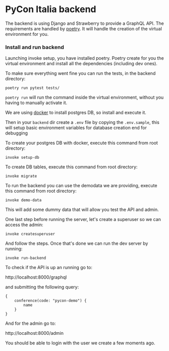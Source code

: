 # PyCon Italia backend

The backend is using Django and Strawberry to provide a GraphQL API. The
requirements are handled by [poetry](https://poetry.eustace.io). It will handle
the creation of the virtual environment for you.

### Install and run backend

Launching invoke setup, you have installed poetry. 
Poetry create for you the virtual environment 
and install all the dependencies (including dev ones).

To make sure everything went fine you can run the tests, in the backend directory:

    poetry run pytest tests/

`poetry run` will run the command inside the virtual environment, without you
having to manually activate it.


We are using [docker](https://www.docker.com/) to install postgres DB, so install 
and execute it.

Then in your `backend` dir create a `.env` file by copying the `.env.sample`, this will setup basic
environment variables for database creation end for debugging 


To create your postgres DB with docker, execute this command from root directory:

    invoke setup-db
    
To create DB tables, execute this command from root directory:

    invoke migrate
     
To run the backend you can use the demodata we are providing, 
execute this command from root directory:

    invoke demo-data

This will add some dummy data that will allow you test the API and admin.

One last step before running the server, let's create a superuser so we can
access the admin:

    invoke createsuperuser

And follow the steps. Once that's done we can run the dev server by running:

    invoke run-backend

To check if the API is up an running go to:

http://localhost:8000/graphql

and submitting the following query:

```gql
{
    conference(code: "pycon-demo") {
        name
    }
}
```

And for the admin go to:

http://localhost:8000/admin

You should be able to login with the user we create a few moments ago.
